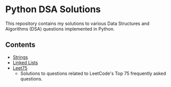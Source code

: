 # Python DSA Solutions

This repository contains my solutions to various Data Structures and Algorithms (DSA) questions implemented in Python.

## Contents

- [Strings](src/Strings)
- [Linked Lists](src/linkedList)
- [Leet75](src/leet75)
  - Solutions to questions related to LeetCode's Top 75 frequently asked questions.
